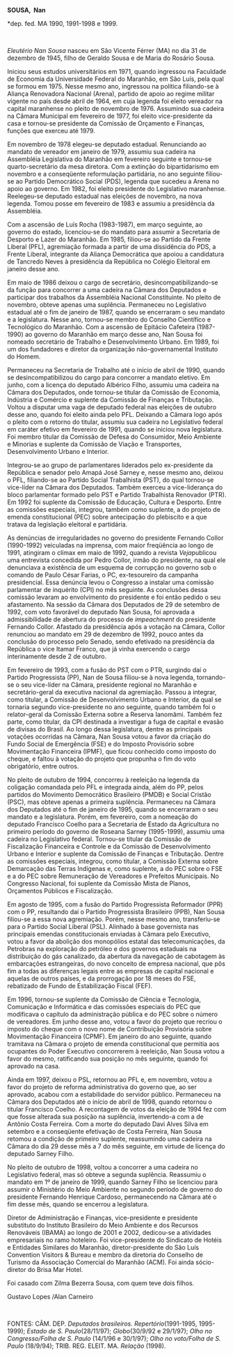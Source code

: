 **SOUSA,  Nan**

\*dep. fed. MA 1990, 1991-1998 e 1999.

 

*Eleutério Nan Sousa* nasceu em São Vicente Férrer (MA) no dia 31 de
dezembro de 1945, filho de Geraldo Sousa e de Maria do Rosário Sousa.

Iniciou seus estudos universitários em 1971, quando ingressou na
Faculdade de Economia da Universidade Federal do Maranhão, em São Luís,
pela qual se formou em 1975. Nesse mesmo ano, ingressou na política
filiando-se à Aliança Renovadora Nacional (Arena), partido de apoio ao
regime militar vigente no país desde abril de 1964, em cuja legenda foi
eleito vereador na capital maranhense no pleito de novembro de 1976.
Assumindo sua cadeira na Câmara Municipal em fevereiro de 1977, foi
eleito vice-presidente da casa e tornou-se presidente da Comissão de
Orçamento e Finanças, funções que exerceu até 1979.

Em novembro de 1978 elegeu-se deputado estadual. Renunciando ao mandato
de vereador em janeiro de 1979, assumiu sua cadeira na Assembléia
Legislativa do Maranhão em fevereiro seguinte e tornou-se
quarto-secretário da mesa diretora. Com a extinção do bipartidarismo em
novembro e a conseqüente reformulação partidária, no ano seguinte
filiou-se ao Partido Democrático Social (PDS), legenda que sucedeu a
Arena no apoio ao governo. Em 1982, foi eleito presidente do Legislativo
maranhense. Reelegeu-se deputado estadual nas eleições de novembro, na
nova legenda. Tomou posse em fevereiro de 1983 e assumiu a presidência
da Assembléia.

Com a ascensão de Luís Rocha (1983-1987), em março seguinte, ao governo
do estado, licenciou-se do mandato para assumir a Secretaria de Desporto
e Lazer do Maranhão. Em 1985, filiou-se ao Partido da Frente Liberal
(PFL), agremiação formada a partir de uma dissidência do PDS, a Frente
Liberal, integrante da Aliança Democrática que apoiou a candidatura de
Tancredo Neves à presidência da República no Colégio Eleitoral em
janeiro desse ano.

Em maio de 1986 deixou o cargo de secretário, desincompatibilizando-se
da função para concorrer a uma cadeira na Câmara dos Deputados e
participar dos trabalhos da Assembléia Nacional Constituinte. No pleito
de novembro, obteve apenas uma suplência. Permaneceu no Legislativo
estadual até o fim de janeiro de 1987, quando se encerraram o seu
mandato e a legislatura. Nesse ano, tornou-se membro do Conselho
Científico e Tecnológico do Maranhão. Com a ascensão de Epitácio
Cafeteira (1987-1990) ao governo do Maranhão em março desse ano, Nan
Sousa foi nomeado secretário de Trabalho e Desenvolvimento Urbano. Em
1989, foi um dos fundadores e diretor da organização não-governamental
Instituto do Homem.

Permaneceu na Secretaria de Trabalho até o início de abril de 1990,
quando se desincompatibilizou do cargo para concorrer a mandato eletivo.
Em junho, com a licença do deputado Albérico Filho, assumiu uma cadeira
na Câmara dos Deputados, onde tornou-se titular da Comissão de Economia,
Indústria e Comércio e suplente da Comissão de Finanças e Tributação.
Voltou a disputar uma vaga de deputado federal nas eleições de outubro
desse ano, quando foi eleito ainda pelo PFL. Deixando a Câmara logo após
o pleito com o retorno do titular, assumiu sua cadeira no Legislativo
federal em caráter efetivo em fevereiro de 1991, quando se iniciou nova
legislatura. Foi membro titular da Comissão de Defesa do Consumidor,
Meio Ambiente e Minorias e suplente da Comissão de Viação e Transportes,
Desenvolvimento Urbano e Interior.

Integrou-se ao grupo de parlamentares liderados pelo ex-presidente da
República e senador pelo Amapá José Sarney e, nesse mesmo ano, deixou o
PFL, filiando-se ao Partido Social Trabalhista (PST), do qual tornou-se
vice-líder na Câmara dos Deputados. Também exerceu a vice-liderança do
bloco parlamentar formado pelo PST e Partido Trabalhista Renovador
(PTR). Em 1992 foi suplente da Comissão de Educação, Cultura e Desporto.
Entre as comissões especiais, integrou, também como suplente, a do
projeto de emenda constitucional (PEC) sobre antecipação do plebiscito e
a que tratava da legislação eleitoral e partidária.

As denúncias de irregularidades no governo do presidente Fernando Collor
(1990-1992) veiculadas na imprensa, com maior freqüência ao longo de
1991, atingiram o clímax em maio de 1992, quando a revista
*Veja*publicou uma entrevista concedida por Pedro Collor, irmão do
presidente, na qual ele denunciava a existência de um esquema de
corrupção no governo sob o comando de Paulo César Farias, o PC,
ex-tesoureiro da campanha presidencial. Essa denúncia levou o Congresso
a instalar uma comissão parlamentar de inquérito (CPI) no mês seguinte.
As conclusões dessa comissão levaram ao envolvimento do presidente e foi
então pedido o seu afastamento. Na sessão da Câmara dos Deputados de 29
de setembro de 1992, com voto favorável do deputado Nan Sousa, foi
aprovada a admissibilidade de abertura do processo de *impeachment* do
presidente Fernando Collor. Afastado da presidência após a votação na
Câmara, Collor renunciou ao mandato em 29 de dezembro de 1992, pouco
antes da conclusão do processo pelo Senado, sendo efetivado na
presidência da República o vice Itamar Franco, que já vinha exercendo o
cargo interinamente desde 2 de outubro.

Em fevereiro de 1993, com a fusão do PST com o PTR, surgindo daí o
Partido Progressista (PP), Nan de Sousa filiou-se à nova legenda,
tornando-se o seu vice-líder na Câmara, presidente regional no Maranhão
e secretário-geral da executiva nacional da agremiação. Passou a
integrar, como titular, a Comissão de Desenvolvimento Urbano e Interior,
da qual se tornaria segundo vice-presidente no ano seguinte, quando
também foi o relator-geral da Comissão Externa sobre a Reserva Ianomâmi.
Também fez parte, como titular, da CPI destinada a investigar a fuga de
capital e evasão de divisas do Brasil. Ao longo dessa legislatura,
dentre as principais votações ocorridas na Câmara, Nan Sousa votou a
favor da criação do Fundo Social de Emergência (FSE) e do Imposto
Provisório sobre Movimentação Financeira (IPMF), que ficou conhecido
como imposto do cheque, e faltou à votação do projeto que propunha o fim
do voto obrigatório, entre outros.

No pleito de outubro de 1994, concorreu à reeleição na legenda da
coligação comandada pelo PFL e integrada ainda, além do PP, pelos
partidos do Movimento Democrático Brasileiro (PMDB) e Social Cristão
(PSC), mas obteve apenas a primeira suplência. Permaneceu na Câmara dos
Deputados até o fim de janeiro de 1995, quando se encerraram o seu
mandato e a legislatura. Porém, em fevereiro, com a nomeação do deputado
Francisco Coelho para a Secretaria de Estado da Agricultura no primeiro
período do governo de Roseana Sarney (1995-1999), assumiu uma cadeira no
Legislativo federal. Tornou-se titular da Comissão de Fiscalização
Financeira e Controle e da Comissão de Desenvolvimento Urbano e Interior
e suplente da Comissão de Finanças e Tributação. Dentre as comissões
especiais, integrou, como titular, a Comissão Externa sobre Demarcação
das Terras Indígenas e, como suplente, a do PEC sobre o FSE e a do PEC
sobre Remuneração de Vereadores e Prefeitos Municipais. No Congresso
Nacional, foi suplente da Comissão Mista de Planos, Orçamentos Públicos
e Fiscalização.

Em agosto de 1995, com a fusão do Partido Progressista Reformador (PPR)
com o PP, resultando daí o Partido Progressista Brasileiro (PPB), Nan
Sousa filiou-se a essa nova agremiação. Porém, nesse mesmo ano,
transferiu-se para o Partido Social Liberal (PSL). Alinhado à base
governista nas principais emendas constitucionais enviadas à Câmara pelo
Executivo, votou a favor da abolição dos monopólios estatal das
telecomunicações, da Petrobras na exploração do petróleo e dos governos
estaduais na distribuição do gás canalizado, da abertura da navegação de
cabotagem às embarcações estrangeiras, do novo conceito de empresa
nacional, que pôs fim a todas as diferenças legais entre as empresas de
capital nacional e aquelas de outros países, e da prorrogação por 18
meses do FSE, rebatizado de Fundo de Estabilização Fiscal (FEF).

Em 1996, tornou-se suplente da Comissão de Ciência e Tecnologia,
Comunicação e Informática e das comissões especiais do PEC que
modificava o capítulo da administração pública e do PEC sobre o número
de vereadores. Em junho desse ano, votou a favor do projeto que recriou
o imposto do cheque com o novo nome de Contribuição Provisória sobre
Movimentação Financeira (CPMF). Em janeiro do ano seguinte, quando
tramitava na Câmara o projeto de emenda constitucional que permitia aos
ocupantes do Poder Executivo concorrerem à reeleição, Nan Sousa votou a
favor do mesmo, ratificando sua posição no mês seguinte, quando foi
aprovado na casa.

Ainda em 1997, deixou o PSL, retornou ao PFL e, em novembro, votou a
favor do projeto de reforma administrativa do governo que, ao ser
aprovado, acabou com a estabilidade do servidor público. Permaneceu na
Câmara dos Deputados até o início de abril de 1998, quando retornou o
titular Francisco Coelho. A recontagem de votos da eleição de 1994 fez
com que fosse alterada sua posição na suplência, invertendo-a com a de
Antônio Costa Ferreira. Com a morte do deputado Davi Alves Silva em
setembro e a conseqüente efetivação de Costa Ferreira, Nan Sousa retomou
a condição de primeiro suplente, reassumindo uma cadeira na Câmara do
dia 29 desse mês a 7 do mês seguinte, em virtude de licença do deputado
Sarney Filho.

No pleito de outubro de 1998, voltou a concorrer a uma cadeira no
Legislativo federal, mas só obteve a segunda suplência. Reassumiu o
mandato em 1º de janeiro de 1999, quando Sarney Filho se licenciou para
assumir o Ministério do Meio Ambiente no segundo período de governo do
presidente Fernando Henrique Cardoso, permanecendo na Câmara até o fim
desse mês, quando se encerrou a legislatura.

Diretor de Administração e Finanças, vice-presidente e presidente
substituto do Instituto Brasileiro do Meio Ambiente e dos Recursos
Renováveis (IBAMA) ao longo de 2001 e 2002, dedicou-se a atividades
empresariais no ramo hoteleiro. Foi vice-presidente do Sindicato de
Hotéis e Entidades Similares do Maranhão, diretor-presidente do São Luís
Convention Visitors & Bureau e membro da diretoria do Conselho de
Turismo da Associação Comercial do Maranhão (ACM). Foi ainda
sócio-diretor do Brisa Mar Hotel. 

Foi casado com Zilma Bezerra Sousa, com quem teve dois filhos.

Gustavo Lopes /Alan Carneiro

 

FONTES: CÂM. DEP. *Deputados brasileiros. Repertório*(1991-1995,
1995-1999); *Estado de S. Paulo*(28/11/97); *Globo*(30/9/92 e 29/1/97);
*Olho no Congresso/Folha de S. Paulo* (14/1/96 e 30/1/97); *Olho no
voto/Folha de S. Paulo* (18/9/94); TRIB. REG. ELEIT. MA. *Relação*
(1998).
